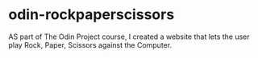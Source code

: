 # odin-rockpaperscissors
AS part of The Odin Project course, I created a website that lets the user play Rock, Paper, Scissors against the Computer. 